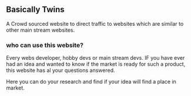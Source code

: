 
## Basically Twins

A Crowd sourced website to direct traffic to websites which are similar to other main stream websites.

### who can use this website?

Every webs developer, hobby devs or main stream devs. IF you have ever had an idea and wanted to know if the market is ready for such a product, this website has al your questions answered. 

Here you can do your research and find if your idea will find a place in market.